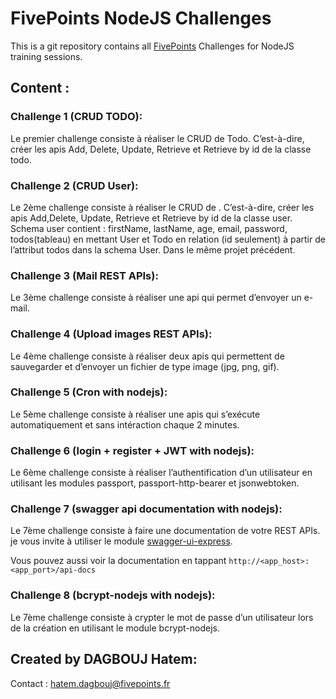 # FivePoints NodeJS Challenges

This is a git repository contains all [FivePoints](https://fivepoints.fr) Challenges for NodeJS training sessions.

## Content :

### Challenge 1 (CRUD TODO): 

Le premier challenge consiste à réaliser le CRUD de Todo. C’est-à-dire, créer les apis Add, Delete, Update, Retrieve et Retrieve by id de la classe todo.

### Challenge 2 (CRUD User): 

Le 2ème challenge consiste à réaliser le CRUD de <User>. C’est-à-dire, créer les apis Add,Delete, Update, Retrieve et Retrieve by id de la classe user. Schema user contient : firstName, lastName, age, email, password, todos(tableau) en mettant User et Todo en relation (id seulement) à partir de l’attribut todos dans la schema User. Dans le même projet précédent.

### Challenge 3 (Mail REST APIs): 

Le 3ème challenge consiste à réaliser une api qui permet d’envoyer un e-mail.

### Challenge 4 (Upload images REST APIs): 

Le 4ème challenge consiste à réaliser deux apis qui permettent de sauvegarder et d’envoyer un fichier de type image (jpg, png, gif).

### Challenge 5 (Cron with nodejs):

Le 5ème challenge consiste à réaliser une apis qui s’exécute automatiquement et sans
intéraction chaque 2 minutes.

### Challenge 6 (login + register + JWT with nodejs):

Le 6ème challenge consiste à réaliser l’authentification d’un utilisateur en utilisant les modules passport, passport-http-bearer et jsonwebtoken.

### Challenge 7 (swagger api documentation with nodejs):

Le 7ème challenge consiste à faire une documentation de votre REST APIs. je vous invite à utiliser le module [swagger-ui-express](https://www.npmjs.com/package/swagger-ui-express).

Vous pouvez aussi voir la documentation en tappant `http://<app_host>:<app_port>/api-docs`
### Challenge 8 (bcrypt-nodejs with nodejs):

Le 7ème challenge consiste à crypter le mot de passe d’un utilisateur lors de la création en utilisant le module bcrypt-nodejs.

## Created by DAGBOUJ Hatem: 

Contact : hatem.dagbouj@fivepoints.fr